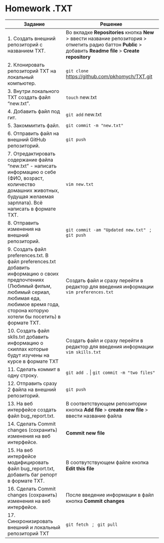 # Homework .TXT 

| Задание | Решение |
|---------|---------|
|1. Создать внешний репозиторий c названием TXT. | Во вкладке **Repositories** кнопка **New** > ввести название репозитория > отметить радио баттон **Public** > добавить **Readme file** > **Create repository**| |
|2. Клонировать репозиторий TXT на локальный компьютер.|`git clone` https://github.com/pkhomych/TXT.git|
|3. Внутри локального TXT создать файл “new.txt”.|`touch` new.txt|
|4. Добавить файл под гит.|`git add` new.txt |
|5. Закоммитить файл.|`git commit -m "new.txt"`|
|6. Отправить файл на внешний GitHub репозиторий.|`git push`|
|7. Отредактировать содержание файла “new.txt” - написать информацию о себе (ФИО, возраст, количество домашних животных, будущая желаемая зарплата). Всё написать в формате TXT.|`vim new.txt`|
|8. Отправить изменения на внешний репозиторий.|`git commit -am "Updated new.txt"` &nbsp; ; &nbsp; `git push` |
|9. Создать файл preferences.txt. В файл preferences.txt добавить информацию о своих предпочтениях (Любимый фильм, любимый сериал, любимая еда, любимое время года, сторона которую хотели бы посетить) в формате TXT.|Создать файл и сразу перейти в редактор для введения информации `vim preferences.txt`|
|10.  Создать файл sklls.txt добавить информацию о скиллах которые будут изучены на курсе в формате TXT|Создать файл и сразу перейти в редактор для введения информации `vim skills.txt`|
|11. Сделать коммит в одну строку.|`git add .` &#124; `git commit -m "two files"`|
|12. Отправить сразу 2 файла на внешний репозиторий.|`git push`|
|13. На веб интерфейсе создать файл bug_report.txt.|В соответствующем репозитории кнопка **Add file** > **create new file** > ввести название файла|
|14. Сделать Commit changes (сохранить) изменения на веб интерфейсе.|**Commit new file**|
|15. На веб интерфейсе модифицировать файл bug_report.txt, добавить баг репорт в формате TXT.|В соотвутствующем файле кнопка **Edit this file** |
|16. Сделать Commit changes (сохранить) изменения на веб интерфейсе.|После введение информации в файл кнопка **Commit changes**|
|17. Синхронизировать внешний и локальный репозиторий TXT|`git fetch` &nbsp;  ; &nbsp;  `git pull`|